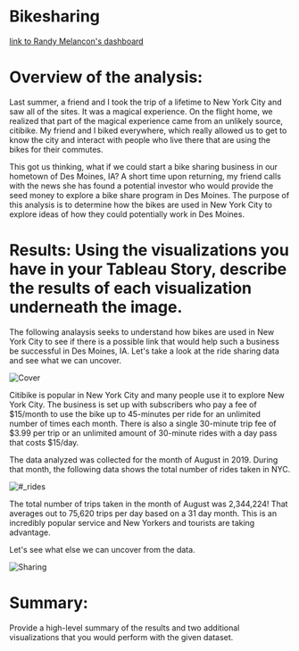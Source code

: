 # Bikesharing

[link to Randy Melancon's dashboard](https://public.tableau.com/app/profile/randy.l.melancon/viz/Challenge_work/ChallengeStory?publish=yes)

# Overview of the analysis: 
Last summer, a friend and I took the trip of a lifetime to New York City and saw all of the sites.  It was a magical experience.  On the flight home, we realized that part of the magical experience came from an unlikely source, citibike.  My friend and I biked everywhere, which really allowed us to get to know the city and interact with people who live there that are using the bikes for their commutes.  

This got us thinking, what if we could start a bike sharing business in our hometown of Des Moines, IA?  A short time upon returning, my friend calls with the news she has found a potential investor who would provide the seed money to explore a bike share program in Des Moines.  The purpose of this analysis is to determine how the bikes are used in New York City to explore ideas of how they could potentially work in Des Moines.  

# Results: Using the visualizations you have in your Tableau Story, describe the results of each visualization underneath the image.

The following analaysis seeks to understand how bikes are used in New York City to see if there is a possible link that would help such a business be successful in Des Moines, IA.  Let's take a look at the ride sharing data and see what we can uncover.

![Cover](https://user-images.githubusercontent.com/107599510/194689272-beb43d40-8695-49f0-b2f8-69d232b2cb22.png)

Citibike is popular in New York City and many people use it to explore New York City.  The business is set up with subscribers who pay a fee of $15/month to use the bike up to 45-minutes per ride for an unlimited number of times each month.  There is also a single 30-minute trip fee of $3.99 per trip or an unlimited amount of 30-minute rides with a day pass that costs $15/day.  

The data analyzed was collected for the month of August in 2019.  During that month, the following data shows the total number of rides taken in NYC.

![#_rides](https://user-images.githubusercontent.com/107599510/194689658-633ccece-ebdb-4933-b8f7-6c894a6719ba.png)

The total number of trips taken in the month of August was 2,344,224!  That averages out to 75,620 trips per day based on a 31 day month.  This is an incredibly popular service and New Yorkers and tourists are taking advantage.  

Let's see what else we can uncover from the data.

![Sharing](https://user-images.githubusercontent.com/107599510/194689791-fde72fe7-a912-4ccf-8bb7-17aaede3d5b8.png)


# Summary: 
Provide a high-level summary of the results and two additional visualizations that you would perform with the given dataset.
